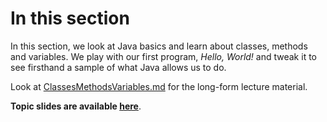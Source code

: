 # In this section

In this section, we look at Java basics and learn about classes, methods and variables. We play with our first program, _Hello, World!_ and tweak it to see firsthand a sample of what Java allows us to do.

Look at [ClassesMethodsVariables.md](https://github.com/mcataford/Learning/blob/master/IntroToJava/2.%20Classes%2C%20Methods%20and%20Variables/ClassesMethodsVariables.md) for the long-form lecture material.

__Topic slides are available [here](http://tinyurl.com/minicourses-java-2)__.
